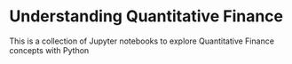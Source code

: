 # Understanding Quantitative Finance

This is a collection of Jupyter notebooks to explore Quantitative Finance concepts with Python
